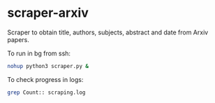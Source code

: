 # scraper-arxiv

Scraper to obtain title, authors, subjects, abstract and date from Arxiv papers.

To run in bg from ssh:

```bash
nohup python3 scraper.py &
```

To check progress in logs:

```bash
grep Count:: scraping.log
```
